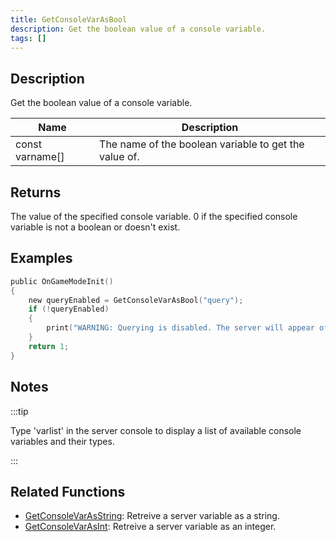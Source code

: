 ```yaml
---
title: GetConsoleVarAsBool
description: Get the boolean value of a console variable.
tags: []
---
```


## Description

Get the boolean value of a console variable.

| Name            | Description                                           |
| --------------- | ----------------------------------------------------- |
| const varname[] | The name of the boolean variable to get the value of. |

## Returns

The value of the specified console variable. 0 if the specified console variable is not a boolean or doesn't exist.

## Examples

```c
public OnGameModeInit()
{
    new queryEnabled = GetConsoleVarAsBool("query");
    if (!queryEnabled)
    {
        print("WARNING: Querying is disabled. The server will appear offline in the server browser.");
    }
    return 1;
}
```

## Notes

:::tip

Type 'varlist' in the server console to display a list of available console variables and their types.

:::

## Related Functions

- [GetConsoleVarAsString](GetConsoleVarAsString): Retreive a server variable as a string.
- [GetConsoleVarAsInt](GetConsoleVarAsInt): Retreive a server variable as an integer.
